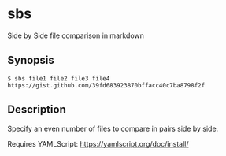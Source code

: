 sbs
===

Side by Side file comparison in markdown


## Synopsis

```
$ sbs file1 file2 file3 file4
https://gist.github.com/39fd683923870bffacc40c7ba8798f2f
```


## Description

Specify an even number of files to compare in pairs side by side.

Requires YAMLScript: https://yamlscript.org/doc/install/

